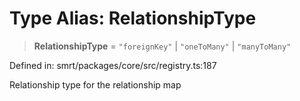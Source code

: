 # Type Alias: RelationshipType

> **RelationshipType** = `"foreignKey"` \| `"oneToMany"` \| `"manyToMany"`

Defined in: smrt/packages/core/src/registry.ts:187

Relationship type for the relationship map
